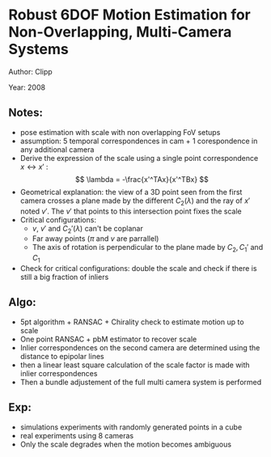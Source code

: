 # Robust 6DOF Motion Estimation for Non-Overlapping, Multi-Camera Systems

Author: Clipp

Year: 2008

Notes:
---

* pose estimation with scale with non overlapping FoV setups
* assumption: 5 temporal correspondences in cam + 1 corespondence in any additional camera
* Derive the expression of the scale using a single point correspondence $x \leftrightarrow x'$ :
$$
\lambda = -\frac{x'^TAx}{x'^TBx}
$$
* Geometrical explanation: the view of a 3D point seen from the first camera crosses a plane made by the different $C_2(\lambda)$ and the ray of $x'$ noted $v'$. The $v'$ that points to this intersection point fixes the scale
* Critical configurations:
    * $v$, $v'$ and $C_2'(\lambda)$ can't be coplanar
    * Far away points ($\pi$ and $v$ are parrallel)
    * The axis of rotation is perpendicular to the plane made by $C_2, C_1'$ and $C_1$
* Check for critical configurations: double the scale and check if there is still a big fraction of inliers

Algo:
---
* 5pt algorithm + RANSAC + Chirality check to estimate motion up to scale
* One point RANSAC + pbM estimator to recover scale
* Inlier correspondences on the second camera are determined using the distance to epipolar lines
* then a linear least square calculation of the scale factor is made with inlier correspondences
* Then a bundle adjustement of the full multi camera system is performed

Exp:
---
* simulations experiments with randomly generated points in a cube
* real experiments using 8 cameras
* Only the scale degrades when the motion becomes ambiguous